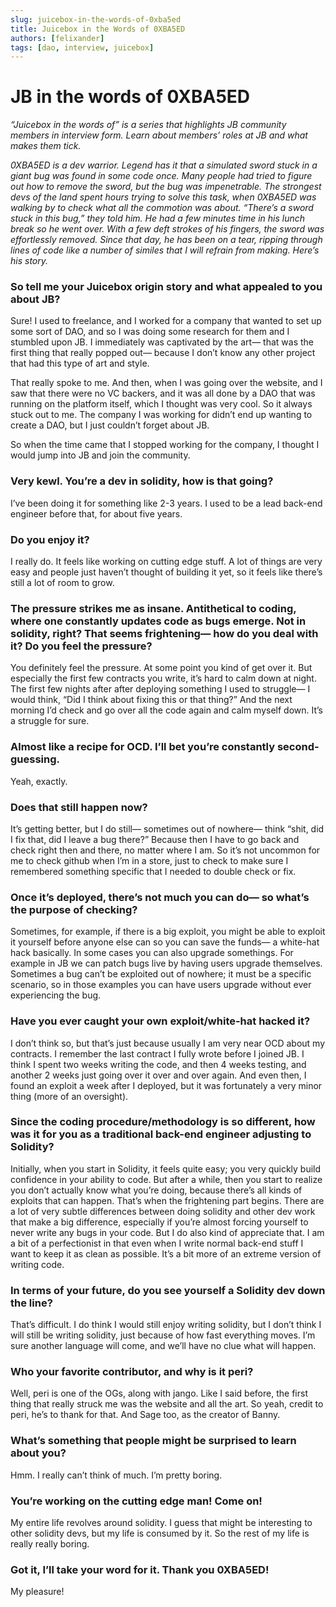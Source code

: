 ```yaml
---
slug: juicebox-in-the-words-of-0xba5ed
title: Juicebox in the Words of 0XBA5ED
authors: [felixander]
tags: [dao, interview, juicebox]
---
```


# JB in the words of 0XBA5ED

*“Juicebox in the words of” is a series that highlights JB community members in interview form. Learn about members’ roles at JB and what makes them tick.*

*0XBA5ED is a dev warrior. Legend has it that a simulated sword stuck in a giant bug was found in some code once. Many people had tried to figure out how to remove the sword, but the bug was impenetrable. The strongest devs of the land spent hours trying to solve this task, when 0XBA5ED was walking by to check what all the commotion was about. “There’s a sword stuck in this bug,” they told him. He had a few minutes time in his lunch break so he went over. With a few deft strokes of his fingers, the sword was effortlessly removed. Since that day, he has been on a tear, ripping through lines of code like a number of similes that I will refrain from making. Here’s his story.*

### So tell me your Juicebox origin story and what appealed to you about JB?

Sure! I used to freelance, and I worked for a company that wanted to set up some sort of DAO, and so I was doing some research for them and I stumbled upon JB. I immediately was captivated by the art— that was the first thing that really popped out— because I don’t know any other project that had this type of art and style.

That really spoke to me. And then, when I was going over the website, and I saw that there were no VC backers, and it was all done by a DAO that was running on the platform itself, which I thought was very cool. So it always stuck out to me. The company I was working for didn’t end up wanting to create a DAO, but I just couldn’t forget about JB.

So when the time came that I stopped working for the company, I thought I would jump into JB and join the community.

### Very kewl. You’re a dev in solidity, how is that going?

I’ve been doing it for something like 2-3 years. I used to be a lead back-end engineer before that, for about five years.

### Do you enjoy it?

I really do. It feels like working on cutting edge stuff. A lot of things are very easy and people just haven’t thought of building it yet, so it feels like there’s still a lot of room to grow.

### The pressure strikes me as insane. Antithetical to coding, where one constantly updates code as bugs emerge. Not in solidity, right? That seems frightening— how do you deal with it? Do you feel the pressure?

You definitely feel the pressure. At some point you kind of get over it. But especially the first few contracts you write, it’s hard to calm down at night. The first few nights after after deploying something I used to struggle— I would think, “Did I think about fixing this or that thing?” And the next morning I’d check and go over all the code again and calm myself down. It’s a struggle for sure.

### Almost like a recipe for OCD. I’ll bet you’re constantly second-guessing.

Yeah, exactly.

### Does that still happen now?

It’s getting better, but I do still— sometimes out of nowhere— think “shit, did I fix that, did I leave a bug there?” Because then I have to go back and check right then and there, no matter where I am. So it’s not uncommon for me to check github when I’m in a store, just to check to make sure I remembered something specific that I needed to double check or fix.

### Once it’s deployed, there’s not much you can do— so what’s the purpose of checking?

Sometimes, for example, if there is a big exploit, you might be able to exploit it yourself before anyone else can so you can save the funds— a white-hat hack basically. In some cases you can also upgrade somethings. For example in JB we can patch bugs live by having users upgrade themselves. Sometimes a bug can’t be exploited out of nowhere; it must be a specific scenario, so in those examples you can have users upgrade without ever experiencing the bug.

### Have you ever caught your own exploit/white-hat hacked it?

I don’t think so, but that’s just because usually I am very near OCD about my contracts. I remember the last contract I fully wrote before I joined JB. I think I spent two weeks writing the code, and then 4 weeks testing, and another 2 weeks just going over it over and over again. And even then, I found an exploit a week after I deployed, but it was fortunately a very minor thing (more of an oversight).

### Since the coding procedure/methodology is so different, how was it for you as a traditional back-end engineer adjusting to Solidity?

Initially, when you start in Solidity, it feels quite easy; you very quickly build confidence in your ability to code. But after a while, then you start to realize you don’t actually know what you’re doing, because there’s all kinds of exploits that can happen. That’s when the frightening part begins. There are a lot of very subtle differences between doing solidity and other dev work that make a big difference, especially if you’re almost forcing yourself to never write any bugs in your code. But I do also kind of appreciate that. I am a bit of a perfectionist in that even when I write normal back-end stuff I want to keep it as clean as possible. It’s a bit more of an extreme version of writing code.

### In terms of your future, do you see yourself a Solidity dev down the line?

That’s difficult. I do think I would still enjoy writing solidity, but I don’t think I will still be writing solidity, just because of how fast everything moves. I’m sure another language will come, and we’ll have no clue what will happen.

### Who your favorite contributor, and why is it peri?

Well, peri is one of the OGs, along with jango. Like I said before, the first thing that really struck me was the website and all the art. So yeah, credit to peri, he’s to thank for that. And Sage too, as the creator of Banny.

### What’s something that people might be surprised to learn about you?

Hmm. I really can’t think of much. I’m pretty boring.

### You’re working on the cutting edge man! Come on!

My entire life revolves around solidity. I guess that might be interesting to other solidity devs, but my life is consumed by it. So the rest of my life is really really boring.

### Got it, I’ll take your word for it. Thank you 0XBA5ED!

My pleasure!
